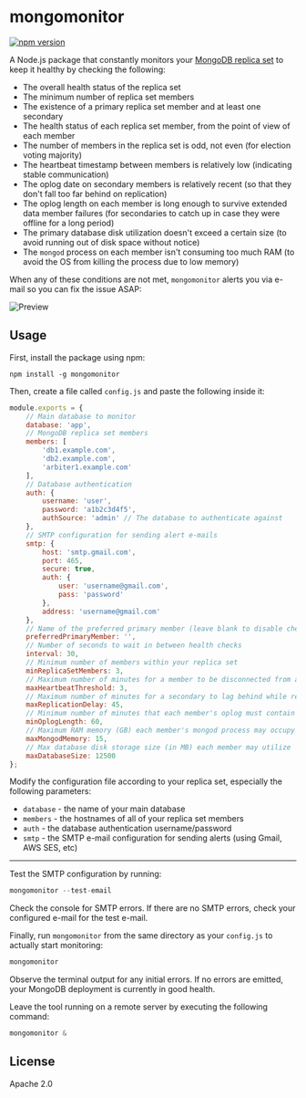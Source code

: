 # mongomonitor
[![npm version](https://badge.fury.io/js/mongomonitor.svg)](https://www.npmjs.com/package/mongomonitor)

A Node.js package that constantly monitors your [MongoDB replica set](https://eladnava.com/deploy-a-highly-available-mongodb-replica-set-on-aws/) to keep it healthy by checking the following:

* The overall health status of the replica set
* The minimum number of replica set members
* The existence of a primary replica set member and at least one secondary
* The health status of each replica set member, from the point of view of each member
* The number of members in the replica set is odd, not even (for election voting majority)
* The heartbeat timestamp between members is relatively low (indicating stable communication)
* The oplog date on secondary members is relatively recent (so that they don't fall too far behind on replication)
* The oplog length on each member is long enough to survive extended data member failures (for secondaries to catch up in case they were offline for a long period)
* The primary database disk utilization doesn't exceed a certain size (to avoid running out of disk space without notice)
* The `mongod` process on each member isn't consuming too much RAM (to avoid the OS from killing the process due to low memory)

When any of these conditions are not met, `mongomonitor` alerts you via e-mail so you can fix the issue ASAP:

![Preview](https://raw.github.com/eladnava/mongomonitor/master/img/demo.png)

## Usage

First, install the package using npm:

```shell
npm install -g mongomonitor
```

Then, create a file called `config.js` and paste the following inside it:

```js
module.exports = {
    // Main database to monitor
    database: 'app',
    // MongoDB replica set members
    members: [
        'db1.example.com',
        'db2.example.com',
        'arbiter1.example.com'
    ],
    // Database authentication
    auth: {
        username: 'user',
        password: 'a1b2c3d4f5',
        authSource: 'admin' // The database to authenticate against
    },
    // SMTP configuration for sending alert e-mails
    smtp: {
        host: 'smtp.gmail.com',
        port: 465,
        secure: true,
        auth: {
            user: 'username@gmail.com',
            pass: 'password'
        },
        address: 'username@gmail.com'
    },
    // Name of the preferred primary member (leave blank to disable checking)
    preferredPrimaryMember: '',
    // Number of seconds to wait in between health checks
    interval: 30,
    // Minimum number of members within your replica set
    minReplicaSetMembers: 3,
    // Maximum number of minutes for a member to be disconnected from another member
    maxHeartbeatThreshold: 3,
    // Maximum number of minutes for a secondary to lag behind while replicating from the primary's oplog
    maxReplicationDelay: 45,
    // Minimum number of minutes that each member's oplog must contain to survive a replica set data member failure
    minOplogLength: 60,
    // Maximum RAM memory (GB) each member's mongod process may occupy
    maxMongodMemory: 15,
    // Max database disk storage size (in MB) each member may utilize
    maxDatabaseSize: 12500
};
```

Modify the configuration file according to your replica set, especially the following parameters:

* `database` - the name of your main database
* `members` - the hostnames of all of your replica set members
* `auth` - the database authentication username/password
* `smtp` - the SMTP e-mail configuration for sending alerts (using Gmail, AWS SES, etc)

---

Test the SMTP configuration by running:

```js
mongomonitor --test-email
```

Check the console for SMTP errors. If there are no SMTP errors, check your configured e-mail for the test e-mail.

Finally, run `mongomonitor` from the same directory as your `config.js` to actually start monitoring:

```js
mongomonitor
```

Observe the terminal output for any initial errors. If no errors are emitted, your MongoDB deployment is currently in good health. 

Leave the tool running on a remote server by executing the following command:

```js
mongomonitor &
```

## License

Apache 2.0
